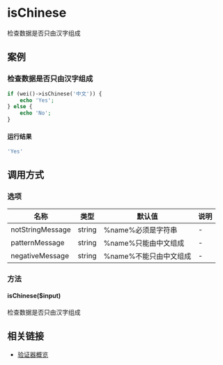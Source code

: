 isChinese
=========

检查数据是否只由汉字组成

案例
----

### 检查数据是否只由汉字组成

```php
if (wei()->isChinese('中文')) {
    echo 'Yes';
} else {
    echo 'No';
}
```

#### 运行结果

```php
'Yes'
```

调用方式
--------

### 选项

| 名称                | 类型    | 默认值                           | 说明              |
|---------------------|---------|----------------------------------|-------------------|
| notStringMessage    | string  | %name%必须是字符串               | -                 |
| patternMessage      | string  | %name%只能由中文组成             | -                 |
| negativeMessage     | string  | %name%不能只由中文组成           | -                 |

### 方法

#### isChinese($input)
检查数据是否只由汉字组成

相关链接
--------

* [验证器概览](../book/validators.md)
